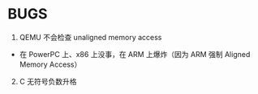 # BUGS 

1. QEMU 不会检查 unaligned memory access
  - 在 PowerPC 上、x86 上没事，在 ARM 上爆炸（因为 ARM 强制 Aligned Memory Access）

2. C 无符号负数升格

